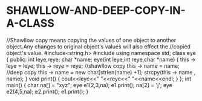 # SHAWLLOW-AND-DEEP-COPY-IN-A-CLASS
//Shawllow copy means copying the values of one object to another object.Any changes to original object's values will also effect the //copied object's value.
#include<string.h>
#include <iostream>
using namespace std;
class eye
{
    public:
    int leye,reye;
    char *name;
    eye(int leye,int reye,char *name)
    {
        this -> leye = leye;
        this -> reye = reye;
        //shawllow copy 
        this -> name = name;   
        //deep copy
        this ->  name = new char[strlen(name) +1];
        strcpy(this -> name , name);
    }
    void print()
    {
        cout<<leye<<" "<<reye<<" "<<name<<endl;
    }
};
int main()
{
    char na[] = "xyz";
    eye e1(2,3,na);
    e1.print();
    na[2] = 'j';
    eye e2(4,5,na);
    e2.print();
    e1.print();
  }




























































































































































































































































































































































































































































































































































































































































































































































































































































































































































































































































































































































































































































































































































































































































































